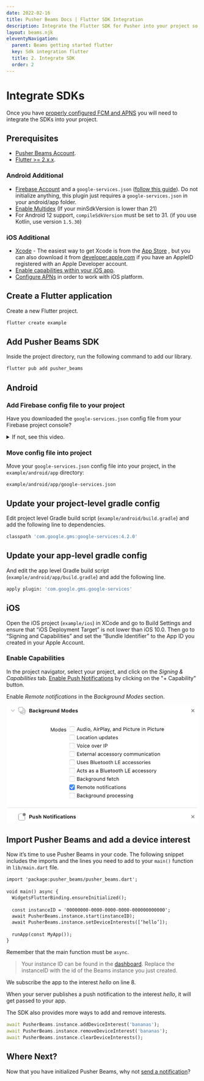 ```yaml
---
date: 2022-02-16
title: Pusher Beams Docs | Flutter SDK Integration
description: Integrate the Flutter SDK for Pusher into your project so you can start sending push notifications to your mobile users.
layout: beams.njk
eleventyNavigation:
  parent: Beams getting started flutter
  key: Sdk integration flutter
  title: 2. Integrate SDK
  order: 2
---
```


# Integrate SDKs

Once you have [properly configured FCM and APNS](/docs/beams/getting-started/flutter/configure-fcm-and-apns/) you will need to integrate the SDKs into your project.

## Prerequisites

- [Pusher Beams Account](https://dashboard.pusher.com/accounts/sign_up?product=beams).
- [Flutter >= 2.x.x](https://docs.flutter.dev/get-started/install).

### Android Additional

- [Firebase Account](https://firebase.google.com/) and a `google-services.json` ([follow this guide](https://pusher.com/docs/beams/getting-started/android/sdk-integration/)). Do not initialize anything, this plugin just requires a `google-services.json` in your android/app folder.
- [Enable Multidex](https://firebase.flutter.dev/docs/manual-installation/android#enabling-multidex) (If your minSdkVersion is lower than 21)
- For Android 12 support, `compileSdkVersion` must be set to 31. (if you use Kotlin, use version `1.5.30`)

### iOS Additional

- [Xcode](https://itunes.apple.com/us/app/xcode/id497799835) - The easiest way to get Xcode is from the [App Store](https://itunes.apple.com/us/app/xcode/id497799835?mt=12) , but you can also download it from [developer.apple.com](https://developer.apple.com) if you have an AppleID registered with an Apple Developer account.
- [Enable capabilities within your iOS app](https://pusher.com/docs/beams/getting-started/ios/sdk-integration/#enable-capabilities).
- [Configure APNs](https://pusher.com/docs/beams/getting-started/ios/configure-apns/) in order to work with iOS platform.

## Create a Flutter application

Create a new Flutter project.

```bash
flutter create example
```

## Add Pusher Beams SDK

Inside the project directory, run the following command to add our library.

```bash
flutter pub add pusher_beams
```

## Android

### Add Firebase config file to your project

Have you downloaded the `google-services.json` config file from your Firebase project console?

  <details>

  <summary><span>If not, see this video.</span></summary>

  <figure class="mh0 mv5 pa0 border-box">
    <video controls height="auto" style="max-width: 100%">
      <source src="/docs/static/video/firebase_get_config_json.webm" type="video/webm" />
      <source src="/docs/static/video/firebase_get_config_json.mp4" type="video/mp4" />
      Hey! Your browser does not support videos!
    </video>
  </figure>

  </details>

### Move config file into project

Move your `google-services.json` config file into your project, in the `example/android/app` directory:

```http
example/android/app/google-services.json
```

## Update your project-level gradle config

Edit project level Gradle build script (`example/android/build.gradle`) and add the following line to dependencies.

```bash
classpath 'com.google.gms:google-services:4.2.0'
```

## Update your app-level gradle config

And edit the app level Gradle build script (`example/android/app/build.gradle`) and add the following line.

```bash
apply plugin: 'com.google.gms.google-services'
```

## iOS

Open the iOS project (`example/ios`) in XCode and go to Build Settings and ensure that “iOS Deployment Target” is not lower than iOS 10.0. Then go to “Signing and Capabilities” and set the “Bundle Identifier” to the App ID you created in your Apple Account.

### Enable Capabilities

In the project navigator, select your project, and click on the <em>Signing & Capabilities</em> tab. [Enable Push Notifications](http://help.apple.com/xcode/mac/current/#/devdfd3d04a1) by clicking on the "+ Capability" button.

Enable <em>Remote notifications</em> in the <em>Background Modes</em> section.

![Screenshot from xCode showing Remote Notifications checked](./img/capabilities.png)

## Import Pusher Beams and add a device interest

Now it’s time to use Pusher Beams in your code. The following snippet includes the imports and the lines you need to add to your `main()` function in `lib/main.dart` file.

```dart/0,2,5,7
import 'package:pusher_beams/pusher_beams.dart';

void main() async {
  WidgetsFlutterBinding.ensureInitialized();

  const instanceID = '00000000-0000-0000-0000-000000000000';
  await PusherBeams.instance.start(instanceID);
  await PusherBeams.instance.setDeviceInterests([‘hello’]);

  runApp(const MyApp());
}
```

Remember that the main function must be `async`.

> Your instance ID can be found in the [dashboard](https://dashboard.pusher.com/beams). Replace the instanceID with the id of the Beams instance you just created.

We subscribe the app to the interest <em>hello</em> on line 8.

When your server publishes a push notification to the interest <em>hello</em>, it will get passed to your app.

The SDK also provides more ways to add and remove interests.

```dart
await PusherBeams.instance.addDeviceInterest('bananas');
await PusherBeams.instance.removeDeviceInterest('bananas');
await PusherBeams.instance.clearDeviceInterests();
```

## Where Next?

Now that you have initialized Pusher Beams, why not [send a notification](/docs/beams/getting-started/flutter/publish-notifications/)?
